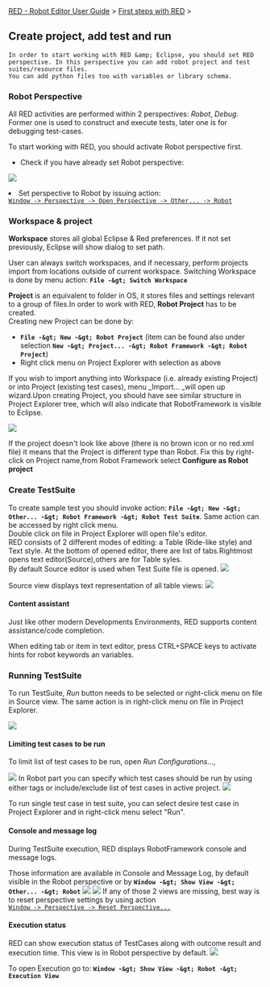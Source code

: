 <html>
<head>
<link href="PLUGINS_ROOT/org.robotframework.ide.eclipse.main.plugin.doc.user/help/style.css" rel="stylesheet" type="text/css"/>
</head>
<body>
<a href="index.html">RED - Robot Editor User Guide</a> &gt; <a href="first_steps.html">First steps with RED</a> &gt; 
	<h2>Create project, add test and run</h2>
	
	In order to start working with RED &amp; Eclipse, you should set RED perspective. In this perspective you can add robot project and test suites/resource files.
	You can add python files too with variables or library schema.

<h3>Robot Perspective</h3>
<p>
All RED activities are performed within 2 perspectives: <i>Robot</i>, <i>Debug</i>. Former one is used to construct and execute tests, later one is for debugging test-cases.

To start working with RED, you should activate Robot perspective first.
</p>
<ul>
<li>Check if you have already set Robot perspective: 
	<br/></li></ul></body></html>

![](images/robot_perspective_toolbar.png) 
<li>Set perspective to Robot by issuing action: <code><a class="command" href="javascript:executeCommand('org.eclipse.ui.perspectives.showPerspective(org.eclipse.ui.perspectives.showPerspective.perspectiveId=org.eclipse.ui.perspectives.RobotPerspective)')">
Window -&gt; Perspective -&gt; Open Perspective -&gt; Other... -&gt; Robot</a></code></li>

### Workspace &amp; project

__Workspace__ stores all global Eclipse &amp; Red preferences. If it not set previously, Eclipse will show dialog to set path.

User can always switch workspaces, and if necessary, perform projects import from locations outside of current workspace.
Switching Workspace is done by menu action: __`` File -&gt; Switch Workspace ``__

__Project__ is an equivalent to folder in OS, it stores files and settings relevant to a group of files.In order to work with RED, __Robot Project__ has to be created.  
Creating new Project can be done by:

*   __`` File -&gt; New -&gt; Robot Project ``__ (item can be found also under selection __`` New -&gt; Project... -&gt; Robot Framework -&gt; Robot Project ``__)
*   Right click menu on Project Explorer with selection as above

If you wish to import anything into Workspace (i.e. already existing Project) or into Project (existing test cases), menu _Import... _will open up wizard.Upon creating Project, you should have see similar structure in Project Explorer tree, which will also indicate that RobotFramework is visible to Eclipse.

![](images/view_project_explorer.png)
  

If the project doesn't look like above (there is no brown icon or no red.xml file) it means that the Project is different type than Robot.
Fix this by right-click on Project name,from Robot Framework select __Configure as Robot project__

### Create TestSuite

To create sample test you should invoke action: __`` File -&gt; New -&gt; Other... -&gt; Robot Framework -&gt; Robot Test Suite ``__. Same action can be accessed by right click menu.  
Double click on file in Project Explorer will open file's editor.  
RED consists of 2 different modes of editing: a Table (Ride-like style) and Text style. At the bottom of opened editor, there are list of tabs.Rightmost opens text editor(Source),others are for Table syles.   
By default Source editor is used when Test Suite file is opened. ![](images/red_editor_table.png) 

Source view displays text representation of all table views:
![](images/red_editor_source.png)

#### Content assistant

Just like other modern Developments Environments, RED supports content assistance/code completion. 

When editing tab or item in text editor, press CTRL+SPACE keys to activate hints for robot keywords an variables.

### Running TestSuite

To run TestSuite, _Run_ button needs to be selected or right-click menu on file in Source view. The same action is in right-click menu on file in Project Explorer.

![](images/run_configurations_toolbar.png)

#### Limiting test cases to be run 

To limit list of test cases to be run, open _Run Configurations..._,   

![](images/run_configurations_robot.png)
In Robot part you can specify which test cases should be run by using either tags or include/exclude list of test cases in active project. 
![](images/run_configurations_all.png)

To run single test case in test suite, you can select desire test case in Project Explorer and in right-click menu select "Run".

#### Console and message log

During TestSuite execution, RED displays RobotFramework console and message logs.

Those information are available in Console and Message Log, by default visible in the Robot perspective or by __`` Window -&gt; Show View -&gt; Other... -&gt; Robot ``__
![](images/view_console.png) 
![](images/view_msg_log.png) 
If any of those 2 views are missing, best way is to reset perspective settings by using action <code><a class="command" href="javascript:executeCommand('org.eclipse.ui.window.resetPerspective()')">
Window -&gt; Perspective -&gt; Reset Perspective...</a></code>

#### Execution status

RED can show execution status of TestCases along with outcome result and execution time. This view is in Robot perspective by default.
![](images/view_exec.png) 
  

To open Execution go to: __`` Window -&gt; Show View -&gt; Robot -&gt; Execution View ``__